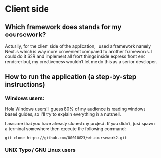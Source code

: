 # Client side

## Which framework does stands for my coursework?

Actually, for the client side of the application, I used a framework namely
Next.js which is way more convenient compared to another frameworks. I could do
it SSR and implement all front things inside express front end renderer but, my
creativeness wouldn't let me do this as a senior developer.

## How to run the application (a step-by-step instructions)

### Windows users:

Hola Windows users! I guess 80% of my audience is reading windows based guides,
so I'll try to explain everything in a nutshell.

I assume that you have already cloned my project. If you didn't, just spawn a
terminal somewhere then execute the following command:

```shell
git clone https://github.com/00010023/wt.coursework2.git
```

### UNIX Typo / GNU Linux users

